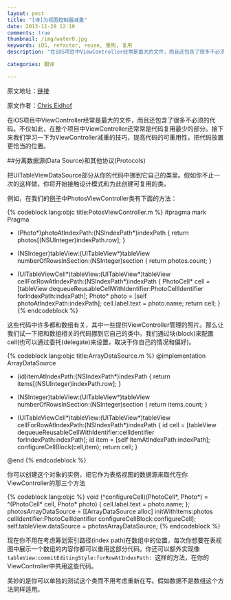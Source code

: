 ```yaml
---
layout: post  
title: "[译]为视图控制器减重"  
date: 2013-11-28 12:10  
comments: true  
thumbnail: /img/water0.jpg  
keywords: iOS, refactor, reuse, 重构, 复用  
description: "在iOS项目中ViewController经常是最大的文件，而且还包含了很多不必须的代码......"  

categories: 翻译  

---  
```


原文地址：[链接](http://www.objc.io/issue-1/lighter-view-controllers.html)

原文作者：[Chris Eidhof](http://twitter.com/chriseidhof)

在iOS项目中ViewController经常是最大的文件，而且还包含了很多不必须的代码。不仅如此，在整个项目中ViewController还常常是代码复用最少的部分。接下来我们学习一下为ViewController减重的技巧，提高代码的可重用性，把代码放置更恰当的位置。

##分离数据源(Data Source)和其他协议(Protocols)

把UITableViewDataSource部分从你的代码中挪到它自己的类里。假如你不止一次的这样做，你将开始接触设计模式和为此创建可复用的类。

例如，在我们的[例子](https://github.com/objcio/issue-1-lighter-view-controllers)中PhotosViewController类有下面的方法：

{% codeblock lang:objc title:PotosViewController.m %}
#pragma mark Pragma

- (Photo*)photoAtIndexPath:(NSIndexPath*)indexPath {
    return photos[(NSUInteger)indexPath.row];
}

- (NSInteger)tableView:(UITableView*)tableView
 numberOfRowsInSection:(NSInteger)section {
    return photos.count;
}

- (UITableViewCell*)tableView:(UITableView*)tableView
        cellForRowAtIndexPath:(NSIndexPath*)indexPath {
    PhotoCell* cell = [tableView dequeueReusableCellWithIdentifier:PhotoCellIdentifier
                                                      forIndexPath:indexPath];
    Photo* photo = [self photoAtIndexPath:indexPath];
    cell.label.text = photo.name;
    return cell;
}
{% endcodeblock %}

这些代码中许多都和数组有关，其中一些提供ViewController管理的照片。那么让我们试一下把和数组相关的代码挪到它自己的类中。我们通过块(block)来配置cell(也可以通过委托(delegate)来设置，取决于你自己的情况和偏好)。

{% codeblock lang:objc title:ArrayDataSource.m %}
@implementation ArrayDataSource

- (id)itemAtIndexPath:(NSIndexPath*)indexPath {
    return items[(NSUInteger)indexPath.row];
}

- (NSInteger)tableView:(UITableView*)tableView
 numberOfRowsInSection:(NSInteger)section {
    return items.count;
}

- (UITableViewCell*)tableView:(UITableView*)tableView
        cellForRowAtIndexPath:(NSIndexPath*)indexPath {
    id cell = [tableView dequeueReusableCellWithIdentifier:cellIdentifier
                                              forIndexPath:indexPath];
    id item = [self itemAtIndexPath:indexPath];
    configureCellBlock(cell,item);
    return cell;
}

@end
{% endcodeblock %}

你可以创建这个对象的实例，把它作为表格视图的数据源来取代在你ViewController的那三个方法

{% codeblock lang:objc %}
void (^configureCell)(PhotoCell*, Photo*) = ^(PhotoCell* cell, Photo* photo) {
   cell.label.text = photo.name;
};
photosArrayDataSource = [[ArrayDataSource alloc] initWithItems:photos
                                                cellIdentifier:PhotoCellIdentifier
                                            configureCellBlock:configureCell];
self.tableView.dataSource = photosArrayDataSource;
{% endcodeblock %}

现在你不用在考虑筹划索引路径(index path)在数组中的位置，每次你想要在表视图中展示一个数组的内容你都可以重用这部分代码。你还可以额外实现像`tableView:commitEditingStyle:forRowAtIndexPath: `这样的方法，在你的ViewController中共用这些代码。

美妙的是你可以单独的测试这个类而不用考虑重新在写。假如数据不是数组这个方法同样适用。
